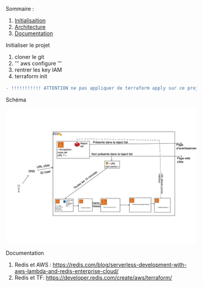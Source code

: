 Sommaire : 
 1. [Initialisaition](#init)
 2. [Architecture](#archi)
 3. [Documentation](#doc)



Initialiser le projet <a name="init"></a>

1. cloner le git 
2. ’’’ aws configure ’’’
3. rentrer les key IAM
4. terraform init


```diff
- !!!!!!!!!!! ATTENTION ne pas appliquer de terraform apply sur ce projet pour l'instant
```

Schéma <a name="archi"></a>

![alt text](Projet.png) 



Documentation <a name="doc"></a>

1. Redis et AWS : https://redis.com/blog/serverless-development-with-aws-lambda-and-redis-enterprise-cloud/
2. Redis et TF: https://developer.redis.com/create/aws/terraform/
